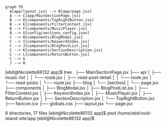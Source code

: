```mermaid
graph TD
  A[app/layout.jsx] --> B[app/page.jsx]
  A --> C[app/MainSectionPage.jsx]
  B --> D[components/TopRightButton.jsx]
  B --> E[components/FilterContext.jsx]
  B --> F[components/MusicPlayer.jsx]
  B --> G[config/sections_config.json]
  C --> H[components/BlogModal.jsx]
  C --> I[components/KeywordIndex.jsx]
  C --> J[components/BlogPostList.jsx]
  C --> K[components/SectionDescription.jsx]
  C --> L[components/ReturnButton.jsx]
  C --> G
  J --> H
```
[ebit@Nicolette86132 app]$ tree
.
├── MainSectionPage.jsx
├── api
│   ├── music-list
│   │   └── route.jsx
│   ├── read-post-detail
│   │   └── route.jsx
│   └── read-posts
│       └── route.jsx
├── blog
│   └── [section]
│       └── page.jsx
├── components
│   ├── BlogModal.jsx
│   ├── BlogPostList.jsx
│   ├── FilterContext.jsx
│   ├── KeywordIndex.jsx
│   ├── MusicPlayer.jsx
│   ├── ReturnButton.jsx
│   ├── SectionDescription.jsx
│   └── TopRightButton.jsx
├── favicon.ico
├── globals.css
├── layout.jsx
└── page.jsx

8 directories, 17 files
[ebit@Nicolette86132 app]$ pwd
/home/ebit/void-island-site/app
[ebit@Nicolette86132 app]$ 
